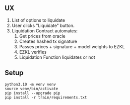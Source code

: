 ## UX
1. List of options to liquidate
2. User clicks "Liquidate" button.
3. Liquidation Contract automates:
   1. Get prices from oracle
   2. Creates hashed tx signature
   3. Passes prices + signature + model weights to EZKL
   4. EZKL verifies
   5. Liquidation Function liquidates or not

## Setup
```
python3.10 -m venv venv
source venv/bin/activate
pip install --upgrade pip
pip install -r train/requirements.txt
```
